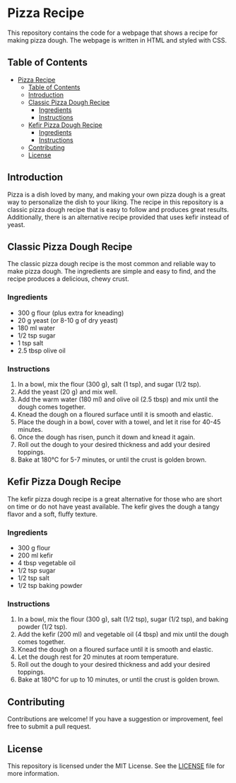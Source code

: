 # Pizza Recipe

This repository contains the code for a webpage that shows a recipe for making pizza dough. The webpage is written in HTML and styled with CSS.

## Table of Contents

- [Pizza Recipe](#pizza-recipe)
  - [Table of Contents](#table-of-contents)
  - [Introduction](#introduction)
  - [Classic Pizza Dough Recipe](#classic-pizza-dough-recipe)
    - [Ingredients](#ingredients)
    - [Instructions](#instructions)
  - [Kefir Pizza Dough Recipe](#kefir-pizza-dough-recipe)
    - [Ingredients](#ingredients-1)
    - [Instructions](#instructions-1)
  - [Contributing](#contributing)
  - [License](#license)

## Introduction

Pizza is a dish loved by many, and making your own pizza dough is a great way to personalize the dish to your liking. The recipe in this repository is a classic pizza dough recipe that is easy to follow and produces great results. Additionally, there is an alternative recipe provided that uses kefir instead of yeast.

## Classic Pizza Dough Recipe

The classic pizza dough recipe is the most common and reliable way to make pizza dough. The ingredients are simple and easy to find, and the recipe produces a delicious, chewy crust.

### Ingredients

- 300 g flour (plus extra for kneading)
- 20 g yeast (or 8-10 g of dry yeast)
- 180 ml water
- 1/2 tsp sugar
- 1 tsp salt
- 2.5 tbsp olive oil

### Instructions

1. In a bowl, mix the flour (300 g), salt (1 tsp), and sugar (1/2 tsp).
2. Add the yeast (20 g) and mix well.
3. Add the warm water (180 ml) and olive oil (2.5 tbsp) and mix until the dough comes together.
4. Knead the dough on a floured surface until it is smooth and elastic.
5. Place the dough in a bowl, cover with a towel, and let it rise for 40-45 minutes.
6. Once the dough has risen, punch it down and knead it again.
7. Roll out the dough to your desired thickness and add your desired toppings.
8. Bake at 180°C for 5-7 minutes, or until the crust is golden brown.

## Kefir Pizza Dough Recipe

The kefir pizza dough recipe is a great alternative for those who are short on time or do not have yeast available. The kefir gives the dough a tangy flavor and a soft, fluffy texture.

### Ingredients

- 300 g flour
- 200 ml kefir
- 4 tbsp vegetable oil
- 1/2 tsp sugar
- 1/2 tsp salt
- 1/2 tsp baking powder

### Instructions

1. In a bowl, mix the flour (300 g), salt (1/2 tsp), sugar (1/2 tsp), and baking powder (1/2 tsp).
2. Add the kefir (200 ml) and vegetable oil (4 tbsp) and mix until the dough comes together.
3. Knead the dough on a floured surface until it is smooth and elastic.
4. Let the dough rest for 20 minutes at room temperature.
5. Roll out the dough to your desired thickness and add your desired toppings.
6. Bake at 180°C for up to 10 minutes, or until the crust is golden brown.

## Contributing

Contributions are welcome! If you have a suggestion or improvement, feel free to submit a pull request.

## License

This repository is licensed under the MIT License. See the [LICENSE](LICENSE) file for more information.
